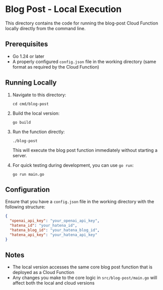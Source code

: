 # Blog Post - Local Execution

This directory contains the code for running the blog-post Cloud Function locally directly from the command line.

## Prerequisites

- Go 1.24 or later
- A properly configured `config.json` file in the working directory (same format as required by the Cloud Function)

## Running Locally

1. Navigate to this directory:
   ```
   cd cmd/blog-post
   ```

2. Build the local version:
   ```
   go build
   ```

3. Run the function directly:
   ```
   ./blog-post
   ```

   This will execute the blog post function immediately without starting a server.

4. For quick testing during development, you can use `go run`:
   ```
   go run main.go
   ```

## Configuration

Ensure that you have a `config.json` file in the working directory with the following structure:

```json
{
  "openai_api_key": "your_openai_api_key",
  "hatena_id": "your_hatena_id",
  "hatena_blog_id": "your_hatena_blog_id",
  "hatena_api_key": "your_hatena_api_key"
}
```

## Notes

- The local version accesses the same core blog post function that is deployed as a Cloud Function
- Any changes you make to the core logic in `src/blog-post/main.go` will affect both the local and cloud versions